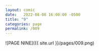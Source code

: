 ```yaml
---
layout: comic
date:   2022-08-08 16:00:00 -0500
title: "9"
categories: page
permalink: /009
---
```

![PAGE NINE]({{ site.url }}/pages/009.png)
